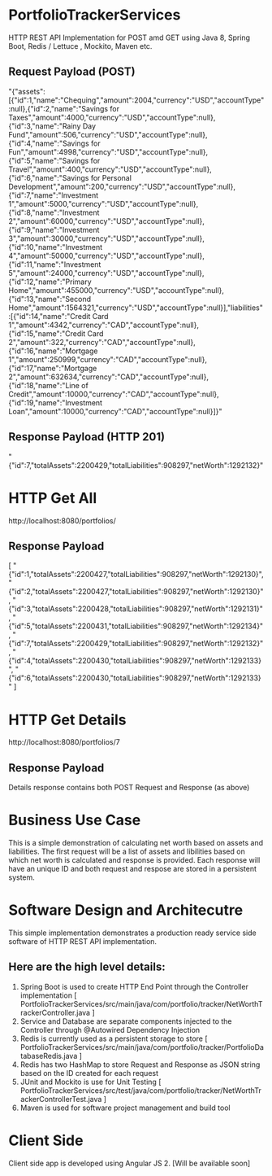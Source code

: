 # PortfolioTrackerServices

HTTP REST API Implementation for POST amd GET using Java 8, Spring Boot, Redis / Lettuce , Mockito, Maven etc.
 
## Request Payload (POST)
"{\"assets\":[{\"id\":1,\"name\":\"Chequing\",\"amount\":2004,\"currency\":\"USD\",\"accountType\":null},{\"id\":2,\"name\":\"Savings for Taxes\",\"amount\":4000,\"currency\":\"USD\",\"accountType\":null},{\"id\":3,\"name\":\"Rainy Day Fund\",\"amount\":506,\"currency\":\"USD\",\"accountType\":null},{\"id\":4,\"name\":\"Savings for Fun\",\"amount\":4998,\"currency\":\"USD\",\"accountType\":null},{\"id\":5,\"name\":\"Savings for Travel\",\"amount\":400,\"currency\":\"USD\",\"accountType\":null},{\"id\":6,\"name\":\"Savings for Personal Development\",\"amount\":200,\"currency\":\"USD\",\"accountType\":null},{\"id\":7,\"name\":\"Investment 1\",\"amount\":5000,\"currency\":\"USD\",\"accountType\":null},{\"id\":8,\"name\":\"Investment 2\",\"amount\":60000,\"currency\":\"USD\",\"accountType\":null},{\"id\":9,\"name\":\"Investment 3\",\"amount\":30000,\"currency\":\"USD\",\"accountType\":null},{\"id\":10,\"name\":\"Investment 4\",\"amount\":50000,\"currency\":\"USD\",\"accountType\":null},{\"id\":11,\"name\":\"Investment 5\",\"amount\":24000,\"currency\":\"USD\",\"accountType\":null},{\"id\":12,\"name\":\"Primary Home\",\"amount\":455000,\"currency\":\"USD\",\"accountType\":null},{\"id\":13,\"name\":\"Second Home\",\"amount\":1564321,\"currency\":\"USD\",\"accountType\":null}],\"liabilities\":[{\"id\":14,\"name\":\"Credit Card 1\",\"amount\":4342,\"currency\":\"CAD\",\"accountType\":null},{\"id\":15,\"name\":\"Credit Card 2\",\"amount\":322,\"currency\":\"CAD\",\"accountType\":null},{\"id\":16,\"name\":\"Mortgage 1\",\"amount\":250999,\"currency\":\"CAD\",\"accountType\":null},{\"id\":17,\"name\":\"Mortgage 2\",\"amount\":632634,\"currency\":\"CAD\",\"accountType\":null},{\"id\":18,\"name\":\"Line of Credit\",\"amount\":10000,\"currency\":\"CAD\",\"accountType\":null},{\"id\":19,\"name\":\"Investment Loan\",\"amount\":10000,\"currency\":\"CAD\",\"accountType\":null}]}"

## Response Payload (HTTP 201)
"{\"id\":7,\"totalAssets\":2200429,\"totalLiabilities\":908297,\"netWorth\":1292132}"


# HTTP Get All 
http://localhost:8080/portfolios/
## Response Payload
[
    "{\"id\":1,\"totalAssets\":2200427,\"totalLiabilities\":908297,\"netWorth\":1292130}",
    "{\"id\":2,\"totalAssets\":2200427,\"totalLiabilities\":908297,\"netWorth\":1292130}",
    "{\"id\":3,\"totalAssets\":2200428,\"totalLiabilities\":908297,\"netWorth\":1292131}",
    "{\"id\":5,\"totalAssets\":2200431,\"totalLiabilities\":908297,\"netWorth\":1292134}",
    "{\"id\":7,\"totalAssets\":2200429,\"totalLiabilities\":908297,\"netWorth\":1292132}",
    "{\"id\":4,\"totalAssets\":2200430,\"totalLiabilities\":908297,\"netWorth\":1292133}",
    "{\"id\":6,\"totalAssets\":2200430,\"totalLiabilities\":908297,\"netWorth\":1292133}"
]


# HTTP Get Details
http://localhost:8080/portfolios/7

## Response Payload
Details response contains both POST Request and Response (as above)

# Business Use Case
This is a simple demonstration of calculating net worth based on assets and liabilities. 
The first request will be a list of assets and libilities based on which net worth is calculated and response is provided.
Each response will have an unique ID and both request and respose are stored in a persistent system.

# Software Design and Architecutre
This simple implementation demonstrates a production ready service side software of HTTP REST API implementation. 

## Here are the high level details:
1. Spring Boot is used to create HTTP End Point through the Controller implementation [ PortfolioTrackerServices/src/main/java/com/portfolio/tracker/NetWorthTrackerController.java ] 
2. Service and Database are separate components injected to the Controller through @Autowired Dependency Injection
3. Redis is currently used as a persistent storage to store [ PortfolioTrackerServices/src/main/java/com/portfolio/tracker/PortfolioDatabaseRedis.java ]
4. Redis has two HashMap to store Request and Response as JSON string based on the ID created for each request
5. JUnit and Mockito is use for Unit Testing
[ PortfolioTrackerServices/src/test/java/com/portfolio/tracker/NetWorthTrackerControllerTest.java ]
6. Maven is used for software project management and build tool


# Client Side
Client side app is developed using Angular JS 2. [Will be available soon]

